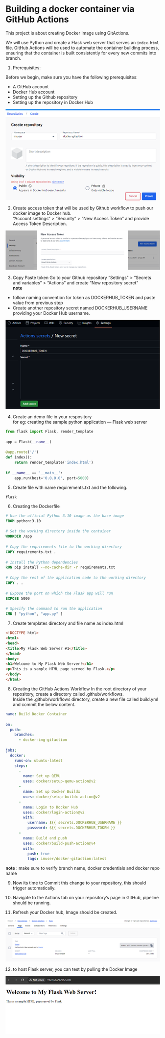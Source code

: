 # Building a docker container via GitHub Actions

This project is about creating Docker Image using GitActions.

We will use Python and create a Flask web server that serves an `index.html` file. GitHub Actions will be used to automate the container building process, ensuring that the container is built consistently for every new commits into branch.

1. Prerequisites:

Before we begin, make sure you have the following prerequisites:

* A GitHub account
* Docker Hub account
* Setting up the Github repository
* Setting up the repository in Docker Hub

![Alt text](./png/image-1.png)

2. Create access token that will be used by Github workflow to push our docker image to Docker hub.  
“Account settings” > “Security” > “New Access Token” and provide Access Token Description.

![Alt text](./png/image-2.png)

3. Copy Paste token Go to your Github repository
“Settings" > “Secrets and variables” > “Actions” and create “New repository secret"  
**note** 
* follow naming convention for token as DOCKERHUB_TOKEN and paste value from previous step
* Create another repository secret named DOCKERHUB_USERNAME providing your Docker Hub username.

![Alt text](./png/image-3.png)

4. Create an demo file in your respository  
for eg: creating the sample python application — Flask web server  
```python
from flask import Flask, render_template

app = Flask(__name__)

@app.route('/')
def index():
    return render_template('index.html')

if __name__ == '__main__':
    app.run(host='0.0.0.0', port=5000)
```

5. Create file with name requirements.txt and the following.
```text
flask
```

6. Creating the Dockerfile
```Dockerfile
# Use the official Python 3.10 image as the base image
FROM python:3.10

# Set the working directory inside the container
WORKDIR /app

# Copy the requirements file to the working directory
COPY requirements.txt .

# Install the Python dependencies
RUN pip install --no-cache-dir -r requirements.txt

# Copy the rest of the application code to the working directory
COPY . .

# Expose the port on which the Flask app will run
EXPOSE 5000

# Specify the command to run the application
CMD [ "python", "app.py" ]
```


7. Create templates directory and file name as index.html
```html
<!DOCTYPE html>
<html>
<head>
<title>My Flask Web Server #1</title>
</head>
<body>
<h1>Welcome to My Flask Web Server!</h1>
<p>This is a sample HTML page served by Flask.</p>
</body>
</html>
```

8. Creating the GitHub Actions Workflow
In the root directory of your repository, create a directory called .github/workflows.  
Inside the .github/workflows directory, create a new file called build.yml and commit the below content.
```yaml
name: Build Docker Container

on:
  push:
    branches:
      - docker-img-gitaction 

jobs:
  docker:
    runs-on: ubuntu-latest
    steps:
      -
        name: Set up QEMU
        uses: docker/setup-qemu-action@v2
      -
        name: Set up Docker Buildx
        uses: docker/setup-buildx-action@v2
      -
        name: Login to Docker Hub
        uses: docker/login-action@v2
        with:
          username: ${{ secrets.DOCKERHUB_USERNAME }}
          password: ${{ secrets.DOCKERHUB_TOKEN }}
      -
        name: Build and push
        uses: docker/build-push-action@v4
        with:
          push: true
          tags: imuser/docker-gitaction:latest

```
**note** : make sure to verify branch name, docker credentials and docker repo name

9. Now its time to Commit this change to your repository, this should trigger automatically.

10. Navigate to the Actions tab on your repository’s page in GitHub, pipeline should be running.

11. Refresh your Docker hub, Image should be created.

![Alt text](./png/image.png)

12. to host Flask server, you can test by pulling the Docker Image

![Alt text](./png/image-4.png)
